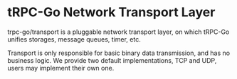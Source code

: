 # tRPC-Go Network Transport Layer

trpc-go/transport is a pluggable network transport layer, on which tRPC-Go unifies storages, message queues, timer, etc.

Transport is only responsible for basic binary data transmission, and has no business logic. We provide two default
implementations, TCP and UDP, users may implement their own one.
